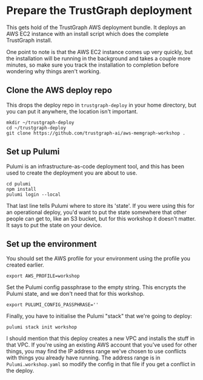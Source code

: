 
# Prepare the TrustGraph deployment

This gets hold of the TrustGraph AWS deployment bundle.  It deploys an
AWS EC2 instance with an install script which does the complete TrustGraph
install.

One point to note is that the AWS EC2 instance comes up very quickly,
but the installation will be running in the background and takes a couple
more minutes, so make sure you track the installation to completion before
wondering why things aren't working.

## Clone the AWS deploy repo

This drops the deploy repo in `trustgraph-deploy` in your home directory,
but you can put it anywhere, the location isn't important.

```
mkdir ~/trustgraph-deploy
cd ~/trustgraph-deploy
git clone https://github.com/trustgraph-ai/aws-memgraph-workshop .
```

## Set up Pulumi

Pulumi is an infrastructure-as-code deployment tool, and this has been
used to create the deployment you are about to use.

```
cd pulumi
npm install
pulumi login --local
```

That last line tells Pulumi where to store its 'state'. If you were using
this for an operational deploy, you'd want to put the state somewhere that
other people can get to, like an S3 bucket, but for this workshop it doesn't
matter.  It says to put the state on your device.

## Set up the environment

You should set the AWS profile for your environment using the profile you
created earlier.

```
export AWS_PROFILE=workshop
```

Set the Pulumi config passphrase to the empty string.  This encrypts the
Pulumi state, and we don't need that for this workshop.

```
export PULUMI_CONFIG_PASSPHRASE=''
```

Finally, you have to initialise the Pulumi "stack" that we're going to
deploy:

```
pulumi stack init workshop
```

I should mention that this deploy creates a new VPC and installs the stuff
in that VPC.  If you're using an existing AWS account that you've used
for other things, you may find the IP address range we've chosen to use
conflicts with things you already have running.  The address range
is in `Pulumi.workshop.yaml` so modify the config in that file if you
get a conflict in the deploy.


